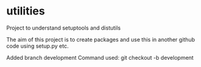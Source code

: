 # utilities
Project to understand setuptools and distutils

The aim of this project is to create packages and use this in another github code using setup.py etc.

Added branch development
Command used:
git checkout -b development

